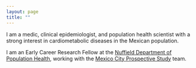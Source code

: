 ```yaml
---
layout: page
title: ""
---
```


I am a medic, clinical epidemiologist, and population health scientist with a strong interest in cardiometabolic diseases in the Mexican population.

I am an Early Career Research Fellow at the [Nuffield Department of Population Health](https://www.ndph.ox.ac.uk/), working with the [Mexico City Prospective Study](https://www.ctsu.ox.ac.uk/research/prospective-blood-based-study-of-150-000-individuals-in-mexico) team.
